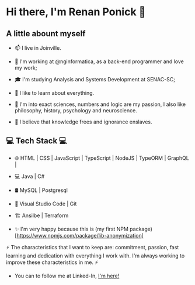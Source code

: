 # Hi there, I'm Renan Ponick 👋

## A little abount myself

- 📫 I live in Joinville.
- 💼 I'm working at @nginformatica, as a back-end programmer and love my work;
- 🎓 I'm studying Analysis and Systems Development at SENAC-SC;

- 🌱 I like to learn about everything.
- 🔭 I'm into exact sciences, numbers and logic are my passion, I also like philosophy, history, psychology and neuroscience.
- 💬 I believe that knowledge frees and ignorance enslaves.

## 💻 Tech Stack 💻
 
- 🌐 HTML | CSS | JavaScript | TypeScript | NodeJS | TypeORM | GraphQL |
- 💻 Java | C# 
- 🛢 MySQL | Postgresql 
- 🔧 Visual Studio Code | Git
- :building_construction: Ansilbe | Terraform

- ✨ I'm very happy because this is (my first NPM package)[https://www.npmjs.com/package/lib-anonymization]

⚡ The characteristics that I want to keep are: commitment, passion, fast learning and dedication with everything I work with. I'm always working to improve these characteristics in me. ⚡

- You can to follow me at Linked-In, <a href="https://www.linkedin.com/in/renan-ponick-9107a5174//">I'm here!</a>
